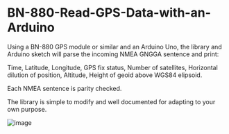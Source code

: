 # BN-880-Read-GPS-Data-with-an-Arduino

Using a BN-880 GPS module or similar and an Arduino Uno, the library and Arduino sketch will parse the incoming NMEA GNGGA sentence and print:

Time, 
Latitude, 
Longitude, 
GPS fix status, 
Number of satellites,
Horizontal dilution of position, 
Altitude, Height of geoid above WGS84 elipsoid. 

Each NMEA sentence is parity checked. 

The library is simple to modify and well documented for adapting to your own purpose.

![image](https://user-images.githubusercontent.com/13920701/154806053-3b6f9353-2f6c-4dd3-9cc1-793c57adba94.png)


